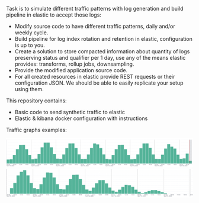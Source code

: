 Task is to simulate different traffic patterns with log generation and build pipeline in elastic to accept those logs:

* Modify source code to have different traffic patterns, daily and/or weekly cycle.
* Build pipeline for log index rotation and retention in elastic, configuration is up to you.
* Create a solution to store compacted information about quantity of logs preserving status and qualifier per 1 day, use any of the means elastic provides: transforms, rollup jobs, downsampling.
* Provide the modified application source code.
* For all created resources in elastic provide REST requests or their configuration JSON. We should be able to easily replicate your setup using them.

This repository contains:

* Basic code to send synthetic traffic to elastic
* Elastic & kibana docker configuration with instructions

Traffic graphs examples:

![Daily traffic pattern](images/daily_pattern.png)
![Weekly traffic pattern](images/weekly_pattern.png)
